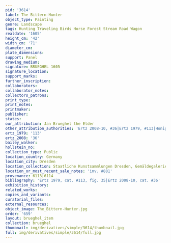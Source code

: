 ```yaml
---
pid: '3614'
label: The Bittern-Hunter
object_type: Painting
genre: Landscape
tags: Hunting Traveling Birds Horse Forest Stream Road Wagon
realdate: '1605'
height_cm: '42'
width_cm: '71'
diameter_cm: 
plate_dimensions: 
support: Panel
drawing_medium: 
signature: BRUEGHEL 1605
signature_location: 
support_marks: 
further_inscription: 
collaborators: 
collaborator_notes: 
collectors_patrons: 
print_type: 
print_notes: 
printmaker: 
publisher: 
states: 
our_attribution: Jan Brueghel the Elder
other_attribution_authorities: 'Ertz 2008-10, #36|Ertz 1979, #113|Honig database'
ertz_1979: '113'
ertz_2008: '36'
bailey_walker: 
hollstein_no: 
collection_type: Public
location_country: Germany
location_city: Dresden
location_collection: Staatliche Kunstsammlungen Dresden, Gemäldegalerie Alte Meister
location_or_most_recent_sale_notes: 'inv. #881'
provenance: 6113|6114
bibliography: 'Ertz 1979, cat. #113, fig. 35|Ertz 2008-10, cat. #36'
exhibition_history: 
related_works: 
copies_and_variants: 
curatorial_files: 
external_resources: 
object_image: The_Bittern-Hunter.jpg
order: '659'
layout: brueghel_item
collection: brueghel
thumbnail: img/derivatives/simple/3614/thumbnail.jpg
full: img/derivatives/simple/3614/full.jpg
---
```

